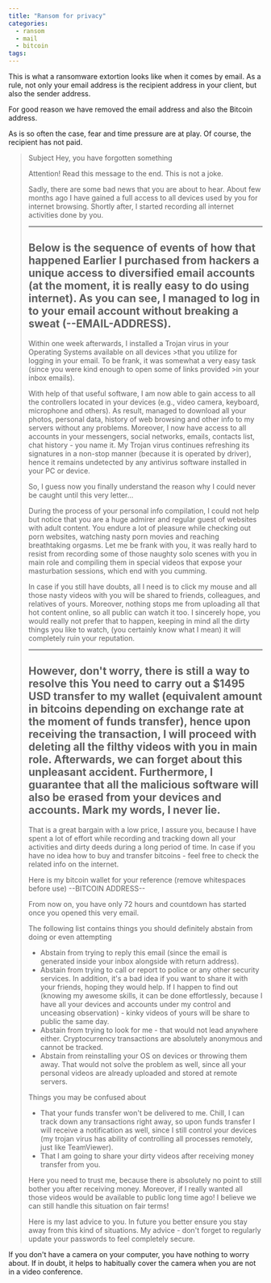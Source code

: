```yaml
---
title: "Ransom for privacy"
categories:
  - ransom
  - mail
  - bitcoin
tags:
---
```


This is what a ransomware extortion looks like when it comes by email. As a rule, not only your email address is the recipient address in your client, but also the sender address.

For good reason we have removed the email address and also the Bitcoin address.

As is so often the case, fear and time pressure are at play. Of course, the recipient has not paid.

>Subject Hey, you have forgotten something
>
>Attention! Read this message to the end. This is not a joke.
>
>Sadly, there are some bad news that you are about to hear.
>About few months ago I have gained a full access to all devices used by you for internet browsing.
>Shortly after, I started recording all internet activities done by you.
>
>---
>Below is the sequence of events of how that happened 
>Earlier I purchased from hackers a unique access to diversified email accounts (at the moment, it is really easy to do using internet).
>As you can see, I managed to log in to your email account without breaking a sweat (--EMAIL-ADDRESS).
>---
>
>Within one week afterwards, I installed a Trojan virus in your Operating Systems available on all devices >that you utilize for logging in your email.
>To be frank, it was somewhat a very easy task (since you were kind enough to open some of links provided >in your inbox emails).
>
>With help of that useful software, I am now able to gain access to all the controllers located in your devices
>(e.g., video camera, keyboard, microphone and others).
>As result, managed to download all your photos, personal data, history of web browsing and other info to my servers without any problems.
>Moreover, I now have access to all accounts in your messengers, social networks, emails, contacts list, chat history - you name it.
>My Trojan virus continues refreshing its signatures in a non-stop manner (because it is operated by driver), 
>hence it remains undetected by any antivirus software installed in your PC or device.
>
>So, I guess now you finally understand the reason why I could never be caught until this very letter...
>
>During the process of your personal info compilation, 
>I could not help but notice that you are a huge admirer and regular guest of websites with adult content.
>You endure a lot of pleasure while checking out porn websites, watching nasty porn movies and reaching breathtaking orgasms.
>Let me be frank with you, it was really hard to resist from recording some of those naughty solo scenes with you in main role 
>and compiling them in special videos that expose your masturbation sessions, which end with you cumming.
>
>In case if you still have doubts, all I need is to click my mouse and all those nasty videos with you will be shared to friends, 
>colleagues, and relatives of yours.
>Moreover, nothing stops me from uploading all that hot content online, so all public can watch it too.
>I sincerely hope, you would really not prefer that to happen, keeping in mind all the dirty things you like to watch, 
>(you certainly know what I mean) it will completely ruin your reputation.
>
>---
>However, don't worry, there is still a way to resolve this
>You need to carry out a $1495 USD transfer to my wallet (equivalent amount in bitcoins depending on exchange rate at the moment of funds transfer), 
>hence upon receiving the transaction, I will proceed with deleting all the filthy videos with you in main role.
>Afterwards, we can forget about this unpleasant accident. 
>Furthermore, I guarantee that all the malicious software will also be erased from your devices and accounts. Mark my words, I never lie.
>---
>
>That is a great bargain with a low price, 
>I assure you, because I have spent a lot of effort while recording and tracking down all your activities and dirty deeds during a long period of time.
>In case if you have no idea how to buy and transfer bitcoins - feel free to check the related info on the internet.
>
>
>Here is my bitcoin wallet for your reference (remove whitespaces before use) --BITCOIN ADDRESS--
>
>
>From now on, you have only 72 hours and countdown has started once you opened this very email.
>
>The following list contains things you should definitely abstain from doing or even attempting
>- Abstain from trying to reply this email (since the email is generated inside your inbox alongside with return address).
>- Abstain from trying to call or report to police or any other security services.
>  In addition, it's a bad idea if you want to share it with your friends, hoping they would help. 
>  If I happen to find out (knowing my awesome skills, it can be done effortlessly, 
>  because I have all your devices and accounts under my control and unceasing observation) - kinky videos of yours will be share to public the same day. 
>- Abstain from trying to look for me - that would not lead anywhere either.
>  Cryptocurrency transactions are absolutely anonymous and cannot be tracked.
>- Abstain from reinstalling your OS on devices or throwing them away.
>  That would not solve the problem as well, since all your personal videos are already uploaded and stored at remote servers.
>
>Things you may be confused about
>- That your funds transfer won't be delivered to me.
>  Chill, I can track down any transactions right away, so upon funds transfer I will receive a notification as well,
>  since I still control your devices (my trojan virus has ability of controlling all processes remotely, just like TeamViewer).
>- That I am going to share your dirty videos after receiving money transfer from you.
>
>Here you need to trust me, because there is absolutely no point to still bother you after receiving money.
>Moreover, if I really wanted all those videos would be available to public long time ago! 
>I believe we can still handle this situation on fair terms!
>
>Here is my last advice to you. In future you better ensure you stay away from this kind of situations.
>My advice - don't forget to regularly update your passwords to feel completely secure.

If you don't have a camera on your computer, you have nothing to worry about. If in doubt, it helps to habitually cover the camera when you are not in a video conference.